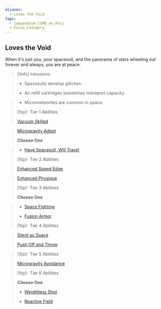 ```yaml
---
aliases:
  - Loves the Void
tags:
  - Compendium_CSRD_en_Foci
  - Focus_Category_
---
```

  
    
## Loves the Void    
When it's just you, your spacesuit, and the panorama of stars wheeling out forever and always, you are at peace.    
  
>[!info] Intrusions    
>- Spacesuits develop glitches.    
>- Air refill cartridges sometimes misreport capacity.    
>- Micrometeorites are common in space.    
  
  
>[!tip]- Tier 1 Abilities    
> [Vacuum Skilled](Vacuum-Skilled.md)    
> [Microgravity Adept](Microgravity-Adept.md)    
> **Choose One**    
>- [Have Spacesuit, Will Travel](Have-Spacesuit,-Will-Travel.md)    
  
  
>[!tip]- Tier 2 Abilities    
> [Enhanced Speed Edge](Enhanced-Speed-Edge.md)    
> [Enhanced Physique](Enhanced-Physique.md)    
  
  
>[!tip]- Tier 3 Abilities    
> **Choose One**    
>- [Space Fighting](Space-Fighting.md)    
>- [Fusion Armor](Fusion-Armor.md)    
  
  
>[!tip]- Tier 4 Abilities    
> [Silent as Space](Silent-As-Space.md)    
> [Push Off and Throw](Push-Off-and-Throw.md)    
  
  
>[!tip]- Tier 5 Abilities    
> [Microgravity Avoidance](Microgravity-Avoidance.md)    
  
  
>[!tip]- Tier 6 Abilities    
> **Choose One**    
>- [Weightless Shot](Weightless-Shot.md)    
>- [Reactive Field](Reactive-Field.md)